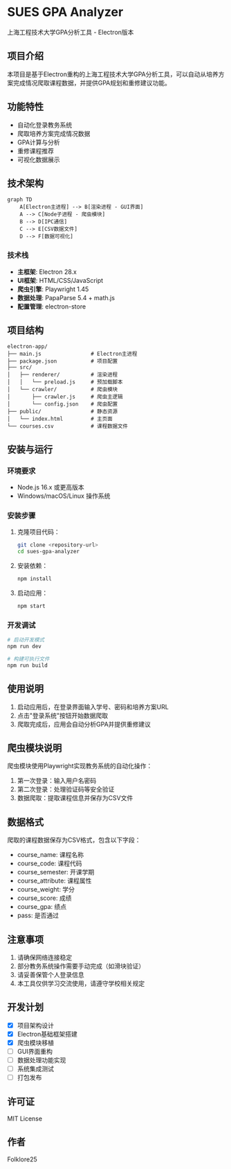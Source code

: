# SUES GPA Analyzer

上海工程技术大学GPA分析工具 - Electron版本

## 项目介绍

本项目是基于Electron重构的上海工程技术大学GPA分析工具，可以自动从培养方案完成情况爬取课程数据，并提供GPA规划和重修建议功能。

## 功能特性

- 自动化登录教务系统
- 爬取培养方案完成情况数据
- GPA计算与分析
- 重修课程推荐
- 可视化数据展示

## 技术架构

```mermaid
graph TD
    A[Electron主进程] --> B[渲染进程 - GUI界面]
    A --> C[Node子进程 - 爬虫模块]
    B --> D[IPC通信]
    C --> E[CSV数据文件]
    D --> F[数据可视化]
```

### 技术栈

- **主框架**: Electron 28.x
- **UI框架**: HTML/CSS/JavaScript
- **爬虫引擎**: Playwright 1.45
- **数据处理**: PapaParse 5.4 + math.js
- **配置管理**: electron-store

## 项目结构

```
electron-app/
├── main.js                # Electron主进程
├── package.json           # 项目配置
├── src/
│   ├── renderer/          # 渲染进程
│   │   └── preload.js     # 预加载脚本
│   └── crawler/           # 爬虫模块
│       ├── crawler.js     # 爬虫主逻辑
│       └── config.json    # 爬虫配置
├── public/                # 静态资源
│   └── index.html         # 主页面
└── courses.csv            # 课程数据文件
```

## 安装与运行

### 环境要求

- Node.js 16.x 或更高版本
- Windows/macOS/Linux 操作系统

### 安装步骤

1. 克隆项目代码：
   ```bash
   git clone <repository-url>
   cd sues-gpa-analyzer
   ```

2. 安装依赖：
   ```bash
   npm install
   ```

3. 启动应用：
   ```bash
   npm start
   ```

### 开发调试

```bash
# 启动开发模式
npm run dev

# 构建可执行文件
npm run build
```

## 使用说明

1. 启动应用后，在登录界面输入学号、密码和培养方案URL
2. 点击"登录系统"按钮开始数据爬取
3. 爬取完成后，应用会自动分析GPA并提供重修建议

## 爬虫模块说明

爬虫模块使用Playwright实现教务系统的自动化操作：

1. 第一次登录：输入用户名密码
2. 第二次登录：处理验证码等安全验证
3. 数据爬取：提取课程信息并保存为CSV文件

## 数据格式

爬取的课程数据保存为CSV格式，包含以下字段：
- course_name: 课程名称
- course_code: 课程代码
- course_semester: 开课学期
- course_attribute: 课程属性
- course_weight: 学分
- course_score: 成绩
- course_gpa: 绩点
- pass: 是否通过

## 注意事项

1. 请确保网络连接稳定
2. 部分教务系统操作需要手动完成（如滑块验证）
3. 请妥善保管个人登录信息
4. 本工具仅供学习交流使用，请遵守学校相关规定

## 开发计划

- [x] 项目架构设计
- [x] Electron基础框架搭建
- [x] 爬虫模块移植
- [ ] GUI界面重构
- [ ] 数据处理功能实现
- [ ] 系统集成测试
- [ ] 打包发布

## 许可证

MIT License

## 作者

Folklore25
